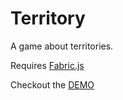 # Territory
A game about territories.

Requires [Fabric.js](http://fabricjs.com/ "Fabric.js") 

Checkout the [DEMO](http://nanocatdemen.github.io/Territory/ "DEMO")

